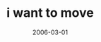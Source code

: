 ---
layout: base.njk
title : 'i want to move' 
view_title : 'i want to move' 
year : '2006' 
date : '2006-03-01' 
img_file : '/drawing/iwanttomove.png' 
html_file : 'iwanttomove' 
next_html : 'longarms.html' 
year_order : '94' 
permalink : "title/{{html_file}}.html"
---